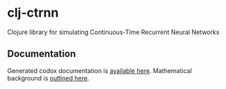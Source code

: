 # clj-ctrnn
Clojure library for simulating Continuous-Time Recurrent Neural Networks

## Documentation
Generated codox documentation is [available here](https://oyvinht.github.io/clj-ctrnn/docs/index.html "Codox"). Mathematical background is [outlined here](https://github.com/oyvinht/clj-ctrnn/blob/master/tex/maths.pdf "Mathematical Background for CTRNN Simulations").